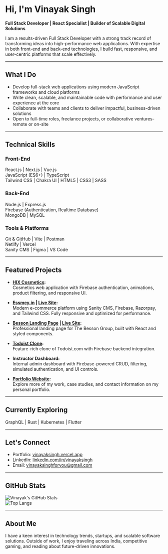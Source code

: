 # Hi, I'm Vinayak Singh

**Full Stack Developer | React Specialist | Builder of Scalable Digital Solutions**

I am a results-driven Full Stack Developer with a strong track record of transforming ideas into high-performance web applications. With expertise in both front-end and back-end technologies, I build fast, responsive, and user-centric platforms that scale effectively.

---

## What I Do

- Develop full-stack web applications using modern JavaScript frameworks and cloud platforms
- Write clean, scalable, and maintainable code with performance and user experience at the core
- Collaborate with teams and clients to deliver impactful, business-driven solutions
- Open to full-time roles, freelance projects, or collaborative ventures-remote or on-site

---

## Technical Skills

### Front-End
React.js | Next.js | Vue.js  
JavaScript (ES6+) | TypeScript  
Tailwind CSS | Chakra UI | HTML5 | CSS3 | SASS

### Back-End
Node.js | Express.js  
Firebase (Authentication, Realtime Database)  
MongoDB | MySQL

### Tools & Platforms
Git & GitHub | Vite | Postman  
Netlify | Vercel  
Sanity CMS | Figma | VS Code

---

## Featured Projects

- **[HIX Cosmetics](https://github.com/VinayakxSingh/HIX):**  
  Cosmetics web application with Firebase authentication, animations, product filtering, and responsive UI.

- **[Essmey.in](https://github.com/VinayakxSingh/Essmey) | [Live Site](https://essmey.in):**  
  Modern e-commerce platform using Sanity CMS, Firebase, Razorpay, and Tailwind CSS. Fully responsive and optimized for performance.

- **[Besson Landing Page](https://github.com/VinayakxSingh/besson_landing_page) | [Live Site](https://thebessongroup.com):**  
  Professional landing page for The Besson Group, built with React and styled components.

- **[Todoist Clone](https://github.com/VinayakxSingh/Todoist):**  
  Feature-rich clone of Todoist.com with Firebase backend integration.

- **Instructor Dashboard:**  
  Internal admin dashboard with Firebase-powered CRUD, filtering, simulated authentication, and UI controls.

- **[Portfolio Website](https://vinayaksingh.vercel.app):**  
  Explore more of my work, case studies, and contact information on my personal portfolio.

---

## Currently Exploring

GraphQL | Rust | Kubernetes | Flutter

---

## Let's Connect

- Portfolio: [vinayaksingh.vercel.app](https://vinayaksingh.vercel.app)
- LinkedIn: [linkedin.com/in/vinayaksingh](https://www.linkedin.com/in/vinayaksingh)
- Email: vinayaksinghforyou@gmail.com

---

## GitHub Stats

![Vinayak's GitHub Stats](https://github-readme-stats.vercel.app/api?username=VinayakxSingh&show_icons=true&theme=radical&count_private=true)  
![Top Langs](https://github-readme-stats.vercel.app/api/top-langs/?username=VinayakxSingh&layout=compact&theme=radical)

---

## About Me

I have a keen interest in technology trends, startups, and scalable software solutions. Outside of work, I enjoy traveling across India, competitive gaming, and reading about future-driven innovations.
